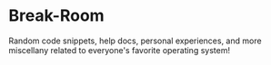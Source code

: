 # Break-Room
Random code snippets, help docs, personal experiences, and more miscellany related to everyone's favorite operating system!
